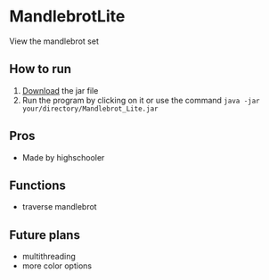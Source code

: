 # MandlebrotLite
View the mandlebrot set
## How to run
1. [Download](https://github.com/TorinF/JavaProject-CSA/releases) the jar file
2. Run the program by clicking on it
   or use the command 
   ```java -jar your/directory/Mandlebrot_Lite.jar```
## Pros
* Made by highschooler
## Functions
* traverse mandlebrot
## Future plans
* multithreading
* more color options
